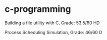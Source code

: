 # c-programming
Building a file utility with C, Grade: 53.5/60 HD

Process Scheduling Simulation, Grade: 46/60 D
